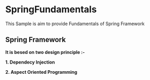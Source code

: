 # SpringFundamentals
This Sample is aim to provide Fundamentals of Spring Framework

<h2> Spring Framework </h2>
<p><b> It is besed on two design principle :-</b></p>
<p><b>1. Dependecy Injection</b></p>
<p><b>2. Aspect Oriented Programming</b></p>
